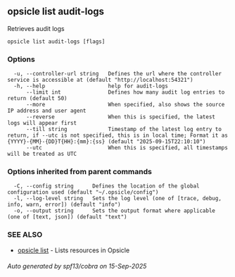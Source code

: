 ## opsicle list audit-logs

Retrieves audit logs

```
opsicle list audit-logs [flags]
```

### Options

```
  -u, --controller-url string   Defines the url where the controller service is accessible at (default "http://localhost:54321")
  -h, --help                    help for audit-logs
      --limit int               Defines how many audit log entries to return (default 50)
      --more                    When specified, also shows the source IP address and user agent
      --reverse                 When this is specified, the latest logs will appear first
      --till string             Timestamp of the latest log entry to return, if --utc is not specified, this is in local time; Format it as {YYYY}-{MM}-{DD}T{HH}:{mm}:{ss} (default "2025-09-15T22:10:10")
      --utc                     When this is specified, all timestamps will be treated as UTC
```

### Options inherited from parent commands

```
  -C, --config string      Defines the location of the global configuration used (default "~/.opsicle/config")
  -l, --log-level string   Sets the log level (one of [trace, debug, info, warn, error]) (default "info")
  -o, --output string      Sets the output format where applicable (one of [text, json]) (default "text")
```

### SEE ALSO

* [opsicle list](cli/opsicle_list.md)	 - Lists resources in Opsicle

###### Auto generated by spf13/cobra on 15-Sep-2025
